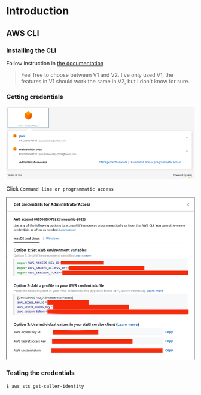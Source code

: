 # Introduction

## AWS CLI
### Installing the CLI
Follow instruction in [the documentation](https://docs.aws.amazon.com/cli/latest/userguide/cli-chap-install.html)
> Feel free to choose between V1 and V2. I've only used V1, the features in V1 should work the same in V2, but I don't know for sure. 

### Getting credentials
![AWS Console Login](../../assets/aws_console_login.png)

Click `Command line or programmatic access`

![Get AWS Credentials](../../assets/aws_get_credentials.png)

### Testing the credentials
```bash
$ aws sts get-caller-identity
```
